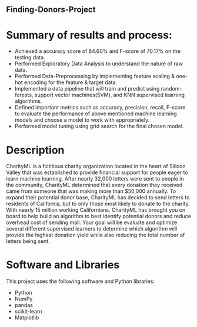 ## Finding-Donors-Project
# Summary of results and process:
- Achieved a accuracy score of 84.60% and F-score of 70.17% on the testing data.
- Performed Exploratory Data Analysis to understand the nature of raw data.
- Performed Data-Preprocessing by implementing feature scaling & one-hot encoding for the feature
& target data.
- Implemented a data pipeline that will train and predict using random-forests, support vector machines(SVM), and KNN supervised learning algorithms. 
- Defined important metrics such as accuracy, precision, recall, F-score to evaluate the performance of above mentioned machine learning models and choose a model to work with appropriately.
- Performed model tuning using grid search for the final chosen model.


# Description
CharityML is a fictitious charity organization located in the heart of Silicon Valley that was established to provide financial support for people eager to learn machine learning. After nearly 32,000 letters were sent to people in the community, CharityML determined that every donation they received came from someone that was making more than $50,000 annually. To expand their potential donor base, CharityML has decided to send letters to residents of California, but to only those most likely to donate to the charity. With nearly 15 million working Californians, CharityML has brought you on board to help build an algorithm to best identify potential donors and reduce overhead cost of sending mail. Your goal will be evaluate and optimize several different supervised learners to determine which algorithm will provide the highest donation yield while also reducing the total number of letters being sent.

# Software and Libraries
This project uses the following software and Python libraries:

- Python
- NumPy
- pandas
- scikit-learn 
- Matplotlib


